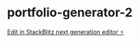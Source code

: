# portfolio-generator-2

[Edit in StackBlitz next generation editor ⚡️](https://stackblitz.com/~/github.com/reysajju74231/portfolio-generator-2)